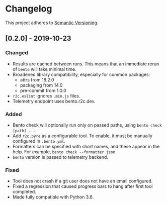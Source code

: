 # Changelog

This project adheres to [Semantic Versioning](http://semver.org/spec/v2.0.0.html).

## [0.2.0] - 2019-10-23

### Changed

- Results are cached between runs. This means that an immediate rerun of
  `bento` will take minimal time.
- Broadened library compatibility, especially for common packages:
  - attrs from 18.2.0
  - packaging from 14.0
  - pre-commit from 1.0.0
- `r2c.eslint` ignores `.min.js` files.
- Telemetry endpoint uses bento.r2c.dev.

### Added

- Bento check will optionally run only on passed paths, using `bento check [path] ...`.
- Add `r2c.pyre` as a configurable tool. To enable, it must be manually configured in `.bento.yml`.
- Formatters can be specified with short names, and these appear in the help. For example, `bento check --formatter json`.
- `bento` version is passed to telemetry backend.

### Fixed

- Tool does not crash if a git user does not have an email configured.
- Fixed a regression that caused progress bars to hang after first tool completed.
- Made fully compatible with Python 3.6.
